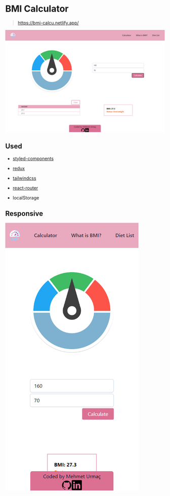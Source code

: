 # BMI Calculator

> https://bmi-calcu.netlify.app/

![bmi-calculator](img/Full.png)

## Used

- [styled-components](https://styled-components.com/)

- [redux](https://redux.js.org/)

- [tailwindcss](https://tailwindcss.com/)

- [react-router](https://reactrouter.com/)

- localStorage

## Responsive

![typing-speed](img/Mobile.png)
